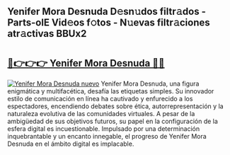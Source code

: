 ## Yenifer Mora Desnuda D𝚎sn𝚞dos filtr𝚊dos - Parts-olE Vid𝚎os f𝚘tos - N𝚞evas filtr𝚊ciones atr𝚊ctivas BBUx2

# <h2><a href="http://mbctzq0.tromn.icu/?c=Yenifer+Mora+Desnuda">🔗👉👉👉 Yenifer Mora Desnuda 🔗🔗</a></h2>

[![Yenifer Mora Desnuda nuevo](https://i.imgur.com/pEAQMta.gif)](http://mbctzq0.tromn.icu/?c=Yenifer+Mora+Desnuda)
Yenifer Mora Desnuda, una figura enigmática y multifacética, desafía las etiquetas simples. Su innovador estilo de comunicación en línea ha cautivado y enfurecido a los espectadores, encendiendo debates sobre ética, autorrepresentación y la naturaleza evolutiva de las comunidades virtuales. A pesar de la ambigüedad de sus objetivos futuros, su papel en la configuración de la esfera digital es incuestionable. Impulsado por una determinación inquebrantable y un encanto innegable, el progreso de Yenifer Mora Desnuda en el ámbito digital es implacable.
